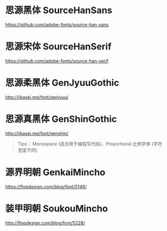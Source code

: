# 思源黑体 SourceHanSans 

https://github.com/adobe-fonts/source-han-sans

# 思源宋体 SourceHanSerif

https://github.com/adobe-fonts/source-han-serif



# 思源柔黑体 GenJyuuGothic

http://jikasei.me/font/genjyuu/

# 思源真黑体 GenShinGothic

http://jikasei.me/font/genshin/

> Tips：
> Monospace (适合用于编程写代码)、Proportional 比例字体 (字符宽度不同)

# 源界明朝 GenkaiMincho
https://flopdesign.com/blog/font/5146/

# 装甲明朝 SoukouMincho
http://flopdesign.com/blog/font/5228/